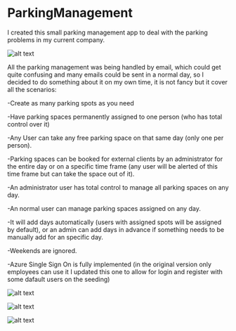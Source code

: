 # ParkingManagement

I created this small parking management app to deal with the parking problems in my current company.

![alt text](https://01ob3q.db.files.1drv.com/y4mK8ytYuhPLNwTnjcyaRnVC0m6nsUb9JKu1h3pDtOuOjGwc9xCKbjQ-j4QuObJJJ7huVcWWlICHXadkL2dliJz_PV5nVhZwM7JT87fCbSEiidypvovuw6u8Dgo29zC-MDkPdStAH4AxkDzJxM9SBIPZZSyHyCybnSJhnfIYGQKwyyU1i0CvNQYTh4_73X5z_S4ehNx81NUXMQxPI5lxkwFJg?width=617&height=217&cropmode=none)

All the parking management was being handled by email, which could get quite confusing and many emails could be sent in a normal day, so I decided to do something about it on my own time, it is not fancy but it cover all the scenarios:

-Create as many parking spots as you need

-Have parking spaces permanently assigned to one person (who has total control over it)

-Any User can take any free parking space on that same day (only one per person).

-Parking spaces can be booked for external clients by an administrator for the entire day or on a specific time frame (any user will be alerted of this time frame but can take the space out of it).

-An administrator user has total control to manage all parking spaces on any day.

-An normal user can manage parking spaces assigned on any day.

-It will add days automatically (users with assigned spots will be assigned by default), or an admin can add days in advance if something needs to be manually add for an specific day.

-Weekends are ignored.

-Azure Single Sign On is fully implemented (in the original version only employees can use it I updated this one to allow for login and register with some dafault users on the seeding)


![alt text](https://01oc3q.db.files.1drv.com/y4m-VgiJcrXPVVrqRgW-F7sxckFoEuaQGKJAaWXmIpaRMBcCKDywsYvkEc7S32FyA9k0xUD5LCAgM1Gtng1-WePQtDx2dT29nVFnkwfH4_hTQcpPsRglcFGfPKjpM5AxmppYfnyxz1ZcySkT6L5jHwQdudS_ownHQ0v5ZjRrQ1LfiTS9GQ0rdlhhiXwf5Masb_Okm99Xm2cFosys-lHpC8wng?width=534&height=525&cropmode=none)

![alt text](https://01ow3q.db.files.1drv.com/y4mvqyZyDODbBjdIE-8a1yME8vlUHP8v9xEEaiUNSbWcfT_Pze23z3SgTPzAOckyPeWAuR7ghunF3Kze_3p34QsqNsivwOBWAVD5iU8Hr-EFDcYu74XqyzHKA8wik_7o0K7x5Snt1ByntWQgSSChqHmUrWhekFdbKaiYoKSKytCDz1WYzgj12zRhnUFXtfzmADOw0medbjqruZLU562Y-OCQA?width=1283&height=547&cropmode=none)

![alt text](https://01ov3q.db.files.1drv.com/y4mYbAH-df8E6jviVRrwbmIDGpvu6ZMVg2Os8KyGanxiCGfSvMFz8b9iES7mQFM4CS2ou71rec25okjjxEWsSn4NI7t5sPvppzp9hj8ObCtWPjPUObbey1nzgw5QqCkhdC_5wv5P3zEBvvDEJxPSNhoGNwrSrKI37OTkqwfgz1aWzgHyd6qXY8vJbA-gaxS6y5hGppW9J_Wr649ImW2jwuTiQ?width=1280&height=297&cropmode=none)
